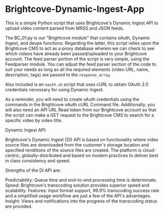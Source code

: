 # Brightcove-Dynamic-Ingest-App

This is a simple Python script that uses Brightcove's Dynamic Ingest API to upload video content parsed from MRSS and JSON feeds. 

The BC_01.py is our "Brightcove module" that contains oAuth, Dynamic Ingest, and deupe functions. Regarding the latter, this script relies upon the Brightcove CMS to act as a proxy database wherein we can check to see which videos have already been passed/uploaded to your Brightcove account. The feed parser portion of the script is very simple, using the Feedparser module. You can adjust the feed parser section of the code to suit your needs as long as all the required elements (video URL, name, description, tags) are passed to the `response_array`.

Also included is an `oauth.sh` script that uses cURL to obtain OAuth 2.0 credentials necessary for using Dynamic Ingest. 

As a reminder, you will need to create oAuth credentials using the commands in the Brightcove oAuth cURL Command file. Additionally, you will also need an API URL Read token from our Brightcove account so that the script can make a GET request to the Brightcove CMS to search for a specific video by video title. 

Dynamic Ingest API: 

Brightcove's Dynamic Ingest (DI) API is based on functionality where video source files are downloaded from the customer's storage location and specified renditions of the source files are created. The platform is cloud-centric, globally-distributed and based on modern practices to deliver best in class consistency and speed.

Strengths of the DI API are:

Predictability: Queue time and end-to-end processing time is determinate.
Speed: Brightcove's transcoding solution provides superior speed and scalability.
Features: Input format support, 99.9% transcoding success rate and a simplified usage workflow are just a few of the API's advantages.
Insight: Views and notifications into the progress of the transcoding status are provided.

